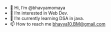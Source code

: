 - 👋 Hi, I’m @bhavyamomaya
- 👀 I’m interested in Web Dev.
- 🌱 I’m currently learning DSA in java.
- 📫 How to reach me bhavya10.BM@gmail.com

